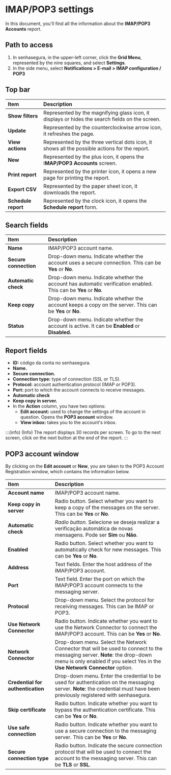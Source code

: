# IMAP/POP3 settings

In this document, you'll find all the information about the **IMAP/POP3 Accounts** report.

## Path to access

1. In senhasegura, in the upper-left corner, click the **Grid Menu**, represented by the nine squares, and select **Settings**.  
2. In the side menu, select **Notifications \> E-mail \> IMAP configuration  / POP3**

## Top bar

| Item  | Description |
| :---- | :---- |
| **Show filters** | Represented by the magnifying glass icon, it displays or hides the search fields on the screen. |
| **Update** | Represented by the counterclockwise arrow icon, it refreshes the page. |
| **View actions** | Represented by the three vertical dots icon, it shows all the possible actions for the report. |
| **New** | Represented by the plus icon, it opens the I**MAP/POP3 Accounts** screen. |
| **Print report** | Represented by the printer icon, it opens a new page for printing the report. |
| **Export CSV** | Represented by the paper sheet icon, it downloads the report. |
| **Schedule report** | Represented by the clock icon, it opens the **Schedule report** form.|

## Search fields

| Item | Description |
| :---- | :---- |
| **Name** | IMAP/POP3 account name. |
| **Secure connection** | Drop-down menu. Indicate whether the account uses a secure connection. This can be **Yes** or **No**. |
| **Automatic check** | Drop-down menu. Indicate whether the account has automatic verification enabled. This can be **Yes** or **No**. |
| **Keep copy** | Drop-down menu. Indicate whether the account keeps a copy on the server. This can be **Yes** or **No**. |
| **Status** | Drop-down menu. Indicate whether the account is active. It can be **Enabled** or **Disabled.** |

## Report fields

* **ID:** código da conta no senhasegura.  
* **Name.**  
* **Secure connection.**  
* **Connection type:** type of connection (SSL or TLS).  
* **Protocol:** account authentication protocol (IMAP or POP3).  
* **Port:** port to which the account connects to receive messages.  
* **Automatic check**  
* **Keep copy in server.**  
* In the **Action** column, you have two options:  
  * **Edit account:** used to change the settings of the account in question. Opens the **POP3 account** window.  
  * **View inbox:** takes you to the account's inbox.

:::(info) (Info)
The report displays 30 records per screen. To go to the next screen, click on the next button at the end of the report.
:::

## POP3 account window

By clicking on the **Edit account** or **New**, you are taken to the POP3 Account Registration window, which contains the information below.

| Item | Description |
| :---- | :---- |
| **Account name** | IMAP/POP3 account name. |
| **Keep copy in server** | Radio button. Select whether you want to keep a copy of the messages on the server. This can be **Yes** or **No**. |
| **Automatic check** | *Radio button*. Selecione se deseja realizar a verificação automática de novas mensagens. Pode ser **Sim** ou **Não**. |
| **Enabled** | Radio button. Select whether you want to automatically check for new messages. This can be **Yes** or **No**. |
| **Address** | Text fields. Enter the host address of the IMAP/POP3 account. |
| **Port** | Text field. Enter the port on which the IMAP/POP3 account connects to the messaging server. |
| **Protocol** | Drop-down menu. Select the protocol for receiving messages. This can be IMAP or POP3. |
| **Use Network Connector** | Radio button. Indicate whether you want to use the Network Connector to connect the IMAP/POP3 account. This can be **Yes** or **No**. |
| **Network Connector** | Drop-down menu. Select the Network Connector that will be used to connect to the messaging server. **Note**: the drop-down menu is only enabled if you select Yes in the **Use Network Connector** option. |
| **Credential for authentication** | Drop-down menu. Enter the credential to be used for authentication on the messaging server. **Note**: the credential must have been previously registered with senhasegura. |
| **Skip certificate** | Radio button. Indicate whether you want to bypass the authentication certificate. This can be **Yes** or **No**. |
| **Use safe connection** | Radio button. Indicate whether you want to use a secure connection to the messaging server. This can be **Yes** or **No**. |
| **Secure connection type** | Radio button. Indicate the secure connection protocol that will be used to connect the account to the messaging server. This can be **TLS** or **SSL**. |

